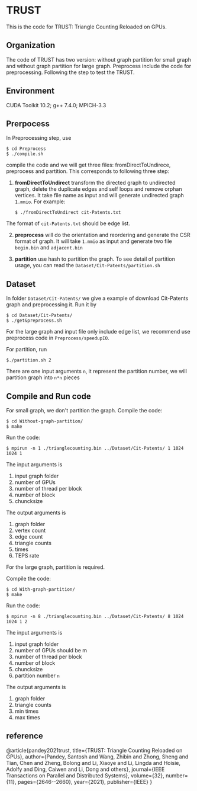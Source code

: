 # TRUST
This is the code for TRUST: Triangle Counting Reloaded on GPUs.


## Organization
The code of TRUST has two version: without graph partition for small graph and without graph partition for large graph. Preprocess include the code for preprocessing. Following the step to test the TRUST.

## Environment 
CUDA Toolkit 10.2;
g++ 7.4.0;
MPICH-3.3

## Prerpocess
In Preprocessing step, use 

    $ cd Preprocess
    $ ./compile.sh 

compile the code and we will get three files: fromDirectToUndirece, preprocess and partition.
This corresponds to following three step:

1. **fromDirectToUndirect** transform the directed graph to undirected graph, delete the duplicate edges and self loops and remove orphan vertices. It take file name as input and will generate undirected graph `1.mmio`.
For example:

    `$ ./fromDirectToUndirect cit-Patents.txt`

The format of `cit-Patents.txt` should be edge list.

2. **preprocess** will do the orientation and reordering and generate the CSR format of graph. It will take `1.mmio` as input and generate two file `begin.bin` and `adjacent.bin`

3. **partition** use hash to partition the graph. To see detail of partition usage, you can read the `Dataset/Cit-Patents/partition.sh`

## Dataset
In folder `Dataset/Cit-Patents/` we give a example of download Cit-Patents graph and preprocessing it.
Run it by

    $ cd Dataset/Cit-Patents/
    $ ./get&preprocess.sh

For the large graph and input file only include edge list, we recommend use preprocess code in `Preprocess/speedupIO`.

For partition, run 

    $./partition.sh 2
    
There are one input arguments `n`, it represent the partition number, we will partition graph into `n*n` pieces

## Compile and Run code
For small graph, we don't partition the graph. 
Compile the code:

    $ cd Without-graph-partition/
    $ make

Run the code:

    $ mpirun -n 1 ./trianglecounting.bin ../Dataset/Cit-Patents/ 1 1024 1024 1

The input arguments is 
1. input graph folder 
2. number of GPUs
3. number of thread per block 
4. number of block 
5. chuncksize

The output arguments is
1. graph folder 
2. vertex count
3. edge count
4. triangle counts
5. times
6. TEPS rate

For the large graph, partition is required.

Compile the code:

    $ cd With-graph-partition/
    $ make

Run the code:

    $ mpirun -n 8 ./trianglecounting.bin ../Dataset/Cit-Patents/ 8 1024 1024 1 2


The input arguments is 
1. input graph folder 
2. number of GPUs should be m
3. number of thread per block 
4. number of block 
5. chuncksize
6. partition number `n`

The output arguments is
1. graph folder 
4. triangle counts
5. min times
6. max times

## reference

@article{pandey2021trust,
  title={TRUST: Triangle Counting Reloaded on GPUs},
  author={Pandey, Santosh and Wang, Zhibin and Zhong, Sheng and Tian, Chen and Zheng, Bolong and Li, Xiaoye and Li, Lingda and Hoisie, Adolfy and Ding, Caiwen and Li, Dong and others},
  journal={IEEE Transactions on Parallel and Distributed Systems},
  volume={32},
  number={11},
  pages={2646--2660},
  year={2021},
  publisher={IEEE}
}
